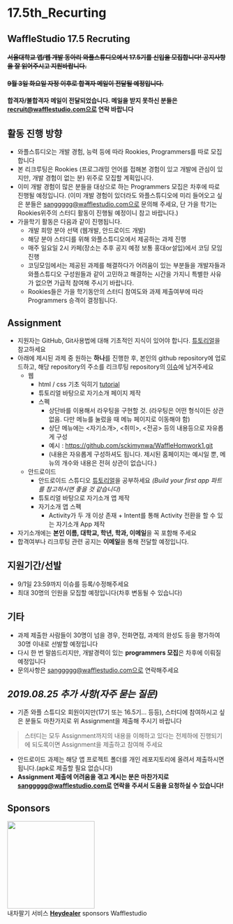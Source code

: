 # 17.5th_Recurting

## WaffleStudio 17.5 Recruting

#### ~~서울대학교 앱/웹 개발 동아리 와플스튜디오에서 17.5기를 신입을 모집합니다! 공지사항을 잘 읽어주시고 지원바랍니다.~~
#### ~~9월 3일 화요일 자정 이후로 합격자 메일이 전달될 예정입니다.~~
#### 합격자/불합격자 메일이 전달되었습니다. 메일을 받지 못하신 분들은 recruit@wafflestudio.com으로 연락 바랍니다

## 활동 진행 방향
- 와플스튜디오는 개발 경험, 능력 등에 따라 Rookies, Programmers를 따로 모집합니다
- 본 리크루팅은 Rookies (프로그래밍 언어를 접해본 경험이 있고 개발에 관심이 있지만, 개발 경험이 없는 분) 위주로 모집할 계획입니다.
- 이미 개발 경험이 많은 분들을 대상으로 하는 Programmers 모집은 차후에 따로 진행될 예정입니다. 
(이미 개발 경험이 있더라도 와플스튜디오에 미리 들어오고 싶은 분들은 sanggggg@wafflestudio.com으로 문의해 주세요, 단 가을 학기는 Rookies위주의 스터디 활동이 진행될 예정이니 참고 바랍니다.)
- 가을학기 활동은 다음과 같이 진행됩니다.
    * 개발 희망 분야 선택 (웹개발, 안드로이드 개발)
    * 해당 분야 스터디를 위해 와플스튜디오에서 제공하는 과제 진행
    * 매주 일요일 2시 카페(장소는 추후 공지 예정 보통 홍대or설입)에서 코딩 모임 진행
    * 코딩모임에서는 제공된 과제를 해결하다가 어려움이 있는 부분들을 개발자들과 와플스튜디오 구성원들과 같이 고민하고 해결하는 시간을 가지니 특별한 사유가 없으면 가급적 참여해 주시기 바랍니다.
    * Rookies들은 가을 학기동안의 스터디 참여도와 과제 제출여부에 따라 Programmers 승격이 결정됩니다.

## Assignment
- 지원자는 GitHub, Git사용법에 대해 기초적인 지식이 있어야 합니다. [튜토리얼](https://rogerdudler.github.io/git-guide/index.ko.html)을 참고하세요
- 아래에 제시된 과제 중 원하는 **하나**를 진행한 후, 본인의 github repository에 업로드하고, 해당 repository의 주소를 리크루팅 repository의 [이슈](https://github.com/wafflestudio/17.5th_Recruting/issues)에 남겨주세요
	* 웹
		- html / css 기초 익히기 [tutorial](https://www.w3schools.com/html/default.asp)
		- 튜토리얼 바탕으로 자기소개 페이지 제작
		- 스펙
			- 상단바를 이용해서 라우팅을 구현할 것. (라우팅은 어떤 형식이든 상관없음. 다만 메뉴를 눌렀을 때 메뉴 페이지로 이동해야 함)
			- 상단 메뉴에는 <자기소개>, <취미>, <전공> 등의 내용등으로 자유롭게 구성
			- 예시 : https://github.com/sckimynwa/WaffleHomwork1.git
			- (내용은 자유롭게 구성하셔도 됩니다. 제시된 홈페이지는 예시일 뿐, 메뉴의 개수와 내용은 전혀 상관이 없습니다.)
	* 안드로이드
		- 안드로이드 스튜디오 [튜토리얼](https://developer.android.com/guide?hl=ko)을 공부하세요 *(Build your first app 파트를 참고하시면 좋을 것 같습니다)*
		- 튜토리얼 바탕으로 자기소개 앱 제작 
		- 자기소개 앱 스펙
			- Activity가 두 개 이상 존재 + Intent를 통해 Activity 전환을 할 수 있는 자기소개 App 제작
- 자기소개에는 **본인 이름, 대학교, 학년, 학과, 이메일**을 꼭 포함해 주세요
- 합격여부나 리크루팅 관련 공지는 **이메일**을 통해 전달할 예정입니다.
  
  
## 지원기간/선발
* 9/1일 23:59까지 이슈를 등록/수정해주세요
* 최대 30명의 인원을 모집할 예정입니다(차후 변동될 수 있습니다)

## 기타
* 과제 제출한 사람들이 30명이 넘을 경우, 전화면접, 과제의 완성도 등을 평가하여 30명 이내로 선발할 예정입니다
* 다시 한 번 말씀드리지만, 개발경력이 있는 **programmers 모집**은 차후에 이뤄질 예정입니다
* 문의사항은 sanggggg@wafflestudio.com으로 연락해주세요

## _2019.08.25 추가 사항(자주 묻는 질문)_
* 기존 와플 스튜디오 회원이지만(17기 또는 16.5기... 등등), 스터디에 참여하시고 싶은 분들도 마찬가지로 위 Assignment을 제출해 주시기 바랍니다
> 스터디는 모두 Assignment까지의 내용을 이해하고 있다는 전제하에 진행되기에 되도록이면 Assignment을 제출하고 참여해 주세요
* 안드로이드 과제는 해당 앱 프로젝트 폴더를 개인 레포지토리에 올려서 제출하시면 됩니다.(apk로 제출할 필요 없습니다)
* **Assignment 제출에 어려움을 겪고 계시는 분은 마찬가지로 sanggggg@wafflestudio.com로 연락을 주셔서 도움을 요청하실 수 있습니다!**

## Sponsors
<image src="src/heydealerlogo.png" width="200"> <br>
내차팔기 서비스 **[Heydealer](http://www.heydealer.co.kr/)** sponsors Wafflestudio
